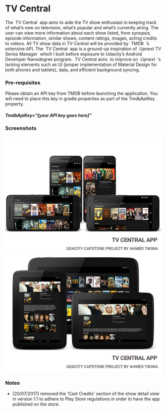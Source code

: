 # TV Central

The ​ TV Central ​ app aims to aide the TV show enthusiast in keeping track of what’s new on
television, what’s popular and what’s currently airing. The user can view more information about
each show listed, from synopsis, episode information, similar shows, content ratings, images,
acting credits to videos. All TV show data in TV Central will be provided by ​ TMDB ​ ’s extensive
API. The ​ TV Central ​ app is a ground-up inspiration of ​ Upnext TV Series Manager ​ which I built
before exposure to Udacity’s Android Developer Nanodegree program. ​ TV Central aims ​ to
improve on ​ Upnext ​ ’s lacking elements such as UI (proper implementation of Material Design for
both phones and tablets), data, and efficient background syncing.

### Pre-requisites
Please obtain an API key from TMDB before launching the application. You will need to place
this key in gradle.properties as part of the TmdbApiKey property.

##### TmdbApiKey="[your API key goes here]"

### Screenshots
![device promo](https://github.com/akitikkx/Capstone-Project/blob/develop/screenshots/tvcentral_device_promo_800x600.png "TV Central promo")
![device promo](https://github.com/akitikkx/Capstone-Project/blob/develop/screenshots/tvcentral_tablet_promo_800x600.png "TV Central promo")

### Notes
- [20/07/2017] removed the 'Cast Credits' section of the show detail view in version 1.1 to adhere to Play Store 
regulations in order to have the app published on the store.